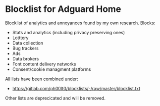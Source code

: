 # Blocklist for Adguard Home

Blocklist of analytics and annoyances found by my own research. Blocks:
- Stats and analytics (including privacy preserving ones) 
- Lotttery
- Data collection 
- Bug trackers
- Ads
- Data brokers
- Font content delivery networks
- Consent/cookie managment platforms


All lists have been combined under:
- https://gitlab.com/ph00lt0/blocklists/-/raw/master/blocklist.txt

Other lists are deprecicated and will be removed. 


